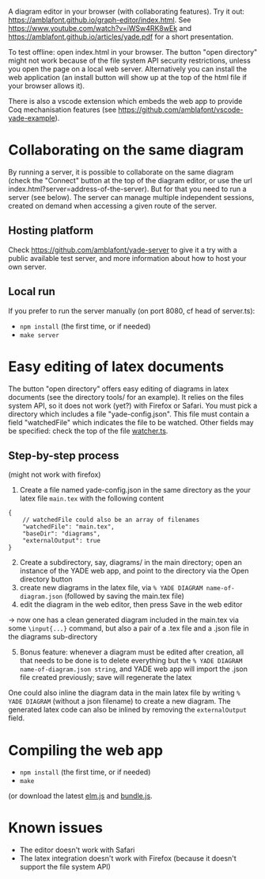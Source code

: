 A diagram editor in your browser (with collaborating features). Try it out: https://amblafont.github.io/graph-editor/index.html.
See https://www.youtube.com/watch?v=iWSw4RK8wEk and https://amblafont.github.io/articles/yade.pdf for a short presentation. 

To test offline: open index.html in your browser. The button "open directory" might not work because of the file system API security restrictions, unless you open the page on a local web server. Alternatively you can install the web application (an install button will show up at the top of the html file if your browser allows it).

There is also a vscode extension which embeds the web app to provide Coq mechanisation features (see https://github.com/amblafont/vscode-yade-example).

# Collaborating on the same diagram

By running a server, it is possible to collaborate on the same diagram (check the "Connect" button at the top of the diagram editor, or use the url index.html?server=address-of-the-server). But for that you need to run a server (see below). The server can manage multiple independent sessions, created on demand when accessing a given route of the server.

## Hosting platform

Check https://github.com/amblafont/yade-server to give it a try with a public available test server, and more information about how to host your own server.


## Local run

If you prefer to run the server manually (on port 8080, cf head of server.ts):
- `npm install` (the first time, or if needed)
- `make server`



# Easy editing of latex documents

The button "open directory" offers easy editing of diagrams in latex documents (see the directory tools/ for an example). It relies on the files system API, so it does not work (yet?) with Firefox or Safari.
You must pick a directory which includes a file "yade-config.json". This file must contain a field "watchedFile" which indicates the file to be watched. Other fields may be specified: check the top of the file [watcher.ts](ts/watcher.ts).

## Step-by-step process

(might not work with firefox)

1. Create a file named yade-config.json in the same directory as the your latex file `main.tex` with the following content
```
{
    // watchedFile could also be an array of filenames
    "watchedFile": "main.tex",
    "baseDir": "diagrams",
    "externalOutput": true
}
```

2) Create a subdirectory, say, diagrams/ in the main directory; open an instance of the YADE web app, and point to the directory via the Open directory button
3) create new diagrams in the latex file, via `% YADE DIAGRAM name-of-diagram.json` (followed by saving the main.tex file)
4) edit the diagram in the web editor, then press Save in the web editor 

→ now one has a clean generated diagram included in the main.tex via some `\input{...}` command, but also a pair of a .tex file and a .json file in the diagrams sub-directory

5) Bonus feature: whenever a diagram must be edited after creation, all that needs to be done is to delete everything but the `% YADE DIAGRAM name-of-diagram.json string`, and YADE web app will import the .json file created previously; save will regenerate the latex

One could also inline the diagram data in the main latex file by writing  `% YADE DIAGRAM` (without a json filename) to create a new diagram. The generated latex code can also be inlined by removing the `externalOutput` field.

# Compiling the web app

- `npm install` (the first time, or if needed)
- `make`

(or download the latest [elm.js](https://amblafont.github.io/graph-editor/js/elm.js) and [bundle.js](https://amblafont.github.io/graph-editor/js/bundle.js).


# Known issues

- The editor doesn't work with Safari
- The latex integration doesn't work with Firefox (because it doesn't support the file system API)





